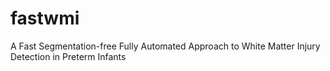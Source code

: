 # fastwmi
A Fast Segmentation-free Fully Automated Approach to White Matter Injury Detection in Preterm Infants
